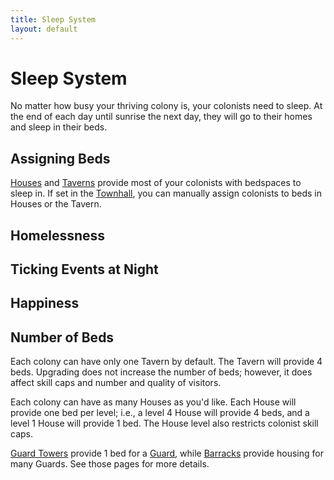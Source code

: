 ```yaml
---
title: Sleep System
layout: default
---
```

# Sleep System

No matter how busy your thriving colony is, your colonists need to sleep. At the end of each day until sunrise the next day, they will go to their homes and sleep in their beds.

## Assigning Beds

[Houses](../../source/buildings/house) and [Taverns](../../source/buildings/tavern) provide most of your colonists with bedspaces to sleep in. If set in the [Townhall](../../source/buildings/townhall), you can manually assign colonists to beds in Houses or the Tavern.

## Homelessness

## Ticking Events at Night

## Happiness

## Number of Beds

Each colony can have only one Tavern by default. The Tavern will provide 4 beds. Upgrading does not increase the number of beds; however, it does affect skill caps and number and quality of visitors.

Each colony can have as many Houses as you'd like. Each House will provide one bed per level; i.e., a level 4 House will provide 4 beds, and a level 1 House will provide 1 bed. The House level also restricts colonist skill caps.

[Guard Towers](../../source/buildings/guardtower) provide 1 bed for a [Guard](../../source/workers/guard), while [Barracks](../../source/buildings/barracks) provide housing for many Guards. See those pages for more details.

